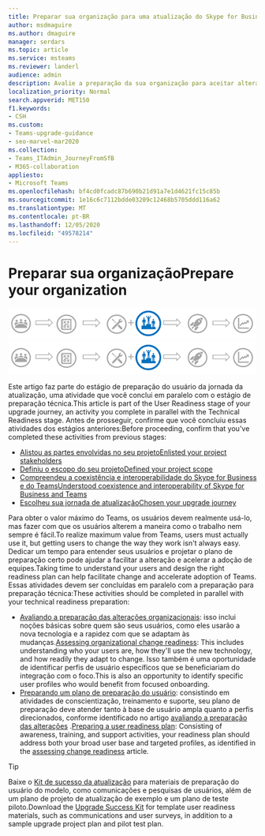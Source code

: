 ```yaml
---
title: Preparar sua organização para uma atualização do Skype for Business para o Teams
author: msdmaguire
ms.author: dmaguire
manager: serdars
ms.topic: article
ms.service: msteams
ms.reviewer: landerl
audience: admin
description: Avalie a preparação da sua organização para aceitar alterações e prepare um plano para preparar os usuários para a atualização do Skype for Business para o Microsoft Teams.
localization_priority: Normal
search.appverid: MET150
f1.keywords:
- CSH
ms.custom:
- Teams-upgrade-guidance
- seo-marvel-mar2020
ms.collection:
- Teams_ITAdmin_JourneyFromSfB
- M365-collaboration
appliesto:
- Microsoft Teams
ms.openlocfilehash: bf4cd0fcadc87b690b21d91a7e1d4621fc15c85b
ms.sourcegitcommit: 1e16c6c7112bdde03209c12468b5705ddd116a62
ms.translationtype: MT
ms.contentlocale: pt-BR
ms.lasthandoff: 12/05/2020
ms.locfileid: "49578214"
---
```

# <a name="prepare-your-organization"></a><span data-ttu-id="93122-103">Preparar sua organização</span><span class="sxs-lookup"><span data-stu-id="93122-103">Prepare your organization</span></span>

<span data-ttu-id="93122-104">![Estágios da jornada da atualização, com ênfase no estágio de preparação do usuário](media/upgrade-banner-user-readiness.png "Estágios da jornada da atualização, com ênfase no estágio de preparação do usuário")</span><span class="sxs-lookup"><span data-stu-id="93122-104">![Stages of the upgrade journey, with emphasis on User Readiness stage](media/upgrade-banner-user-readiness.png "Stages of the upgrade journey, with emphasis on the User Readiness stage")</span></span>

<span data-ttu-id="93122-105">Este artigo faz parte do estágio de preparação do usuário da jornada da atualização, uma atividade que você conclui em paralelo com o estágio de preparação técnica.</span><span class="sxs-lookup"><span data-stu-id="93122-105">This article is part of the User Readiness stage of your upgrade journey, an activity you complete in parallel with the Technical Readiness stage.</span></span> <span data-ttu-id="93122-106">Antes de prosseguir, confirme que você concluiu essas atividades dos estágios anteriores:</span><span class="sxs-lookup"><span data-stu-id="93122-106">Before proceeding, confirm that you've completed these activities from previous stages:</span></span>

- [<span data-ttu-id="93122-107">Alistou as partes envolvidas no seu projeto</span><span class="sxs-lookup"><span data-stu-id="93122-107">Enlisted your project stakeholders</span></span>](upgrade-enlist-stakeholders.md)
- [<span data-ttu-id="93122-108">Definiu o escopo do seu projeto</span><span class="sxs-lookup"><span data-stu-id="93122-108">Defined your project scope</span></span>](https://aka.ms/SkypetoTeams-Scope)
- [<span data-ttu-id="93122-109">Compreendeu a coexistência e interoperabilidade do Skype for Business e do Teams</span><span class="sxs-lookup"><span data-stu-id="93122-109">Understood coexistence and interoperability of Skype for Business and Teams</span></span>](https://aka.ms/SkypeToTeams-Coexist)
- [<span data-ttu-id="93122-110">Escolheu sua jornada de atualização</span><span class="sxs-lookup"><span data-stu-id="93122-110">Chosen your upgrade journey</span></span>](upgrade-and-coexistence-of-skypeforbusiness-and-teams.md)

<span data-ttu-id="93122-111">Para obter o valor máximo do Teams, os usuários devem realmente usá-lo, mas fazer com que os usuários alterem a maneira como o trabalho nem sempre é fácil.</span><span class="sxs-lookup"><span data-stu-id="93122-111">To realize maximum value from Teams, users must actually use it, but getting users to change the way they work isn't always easy.</span></span> <span data-ttu-id="93122-112">Dedicar um tempo para entender seus usuários e projetar o plano de preparação certo pode ajudar a facilitar a alteração e acelerar a adoção de equipes.</span><span class="sxs-lookup"><span data-stu-id="93122-112">Taking time to understand your users and design the right readiness plan can help facilitate change and accelerate adoption of Teams.</span></span> <span data-ttu-id="93122-113">Essas atividades devem ser concluídas em paralelo com a preparação para preparação técnica:</span><span class="sxs-lookup"><span data-stu-id="93122-113">These activities should be completed in parallel with your technical readiness preparation:</span></span>

- <span data-ttu-id="93122-114">[Avaliando a preparação das alterações organizacionais](https://aka.ms/OrgReadiness): isso inclui noções básicas sobre quem são seus usuários, como eles usarão a nova tecnologia e a rapidez com que se adaptam às mudanças.</span><span class="sxs-lookup"><span data-stu-id="93122-114">[Assessing organizational change readiness](https://aka.ms/OrgReadiness): This includes understanding who your users are, how they'll use the new technology, and how readily they adapt to change.</span></span> <span data-ttu-id="93122-115">Isso também é uma oportunidade de identificar perfis de usuário específicos que se beneficiariam do integração com o foco.</span><span class="sxs-lookup"><span data-stu-id="93122-115">This is also an opportunity to identify specific user profiles who would benefit from focused onboarding.</span></span>
- <span data-ttu-id="93122-116">[Preparando um plano de preparação do usuário](https://aka.ms/UserReadinessPlan): consistindo em atividades de conscientização, treinamento e suporte, seu plano de preparação deve atender tanto à base de usuário ampla quanto a perfis direcionados, conforme identificado no artigo [avaliando a preparação das alterações](https://aka.ms/OrgReadiness) .</span><span class="sxs-lookup"><span data-stu-id="93122-116">[Preparing a user readiness plan](https://aka.ms/UserReadinessPlan): Consisting of awareness, training, and support activities, your readiness plan should address both your broad user base and targeted profiles, as identified in the [assessing change readiness](https://aka.ms/OrgReadiness) article.</span></span>

> [!Tip]
> <span data-ttu-id="93122-117">Baixe o [Kit de sucesso da atualização](https://aka.ms/UpgradeSuccessKit) para materiais de preparação do usuário do modelo, como comunicações e pesquisas de usuários, além de um plano de projeto de atualização de exemplo e um plano de teste piloto.</span><span class="sxs-lookup"><span data-stu-id="93122-117">Download the [Upgrade Success Kit](https://aka.ms/UpgradeSuccessKit) for template user readiness materials, such as communications and user surveys, in addition to a sample upgrade project plan and pilot test plan.</span></span>
